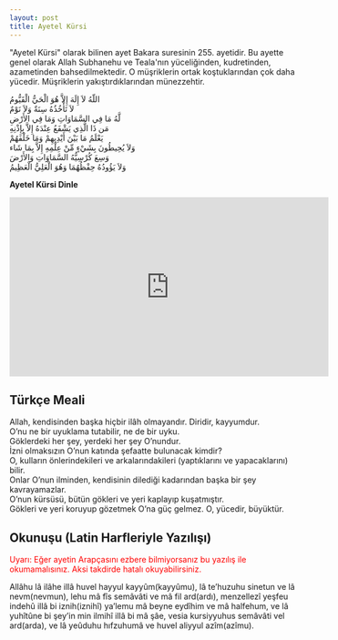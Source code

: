 ```yaml
---
layout: post
title: Ayetel Kürsi
---
```


"Ayetel Kürsi" olarak bilinen ayet Bakara suresinin 255. ayetidir. Bu ayette genel olarak Allah Subhanehu ve Teala'nın yüceliğinden, kudretinden, azametinden bahsedilmektedir. O müşriklerin ortak koştuklarından çok daha yücedir. Müşriklerin yakıştırdıklarından münezzehtir. <br />

اللّهُ لاَ إِلَهَ إِلاَّ هُوَ الْحَيُّ الْقَيُّومُ <br/>
لاَ تَأْخُذُهُ سِنَةٌ وَلاَ نَوْمٌ <br/>
لَّهُ مَا فِي السَّمَاوَاتِ وَمَا فِي الأَرْضِ <br/>
مَن ذَا الَّذِي يَشْفَعُ عِنْدَهُ إِلاَّ بِإِذْنِهِ <br/>
يَعْلَمُ مَا بَيْنَ أَيْدِيهِمْ وَمَا خَلْفَهُمْ <br/>
وَلاَ يُحِيطُونَ بِشَيْءٍ مِّنْ عِلْمِهِ إِلاَّ بِمَا شَاء <br/>
وَسِعَ كُرْسِيُّهُ السَّمَاوَاتِ وَالأَرْضَ
<br/>وَلاَ يَؤُودُهُ حِفْظُهُمَا وَهُوَ الْعَلِيُّ الْعَظِيمُ

**Ayetel Kürsi Dinle**
<iframe width="560" height="315" src="https://www.youtube.com/embed/t9lKjQ36pvI" frameborder="0" allowfullscreen></iframe>

<h2>Türkçe Meali</h2>
Allah, kendisinden başka hiçbir ilâh olmayandır. Diridir, kayyumdur.<br/>
O’nu ne bir uyuklama tutabilir, ne de bir uyku.<br/>
Göklerdeki her şey, yerdeki her şey O’nundur.<br/>
İzni olmaksızın O’nun katında şefaatte bulunacak kimdir?<br/>
O, kulların önlerindekileri ve arkalarındakileri (yaptıklarını ve yapacaklarını) bilir.<br/>
Onlar O’nun ilminden, kendisinin dilediği kadarından başka bir şey kavrayamazlar.<br/>
O’nun kürsüsü, bütün gökleri ve yeri kaplayıp kuşatmıştır.<br/>
Gökleri ve yeri koruyup gözetmek O’na güç gelmez. O, yücedir, büyüktür.
<br />

<h2>Okunuşu (Latin Harfleriyle Yazılışı)</h2>
<span style="color:red;">Uyarı: Eğer ayetin Arapçasını ezbere bilmiyorsanız bu yazılış ile okumamalısınız. Aksi takdirde hatalı okuyabilirsiniz.</span><br />

Allâhu lâ ilâhe illâ huvel hayyul kayyûm(kayyûmu), lâ te’huzuhu sinetun ve lâ nevm(nevmun), lehu mâ fîs semâvâti ve mâ fil ard(ardı), menzellezî yeşfeu indehû illâ bi iznih(iznihî) ya’lemu mâ beyne eydîhim ve mâ halfehum, ve lâ yuhîtûne bi şey’in min ilmihî illâ bi mâ şâe, vesia kursiyyuhus semâvâti vel ard(arda), ve lâ yeûduhu hıfzuhumâ ve huvel aliyyul azîm(azîmu).

